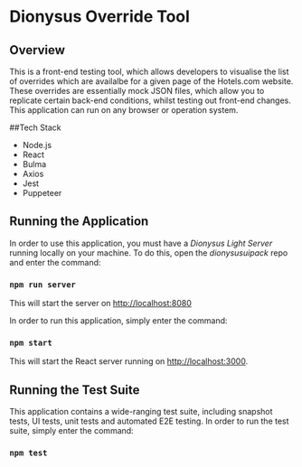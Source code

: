 # Dionysus Override Tool

## Overview

This is a front-end testing tool, which allows developers to visualise the list of overrides which are availalbe for a given page of the Hotels.com website. These
overrides are essentially mock JSON files, which allow you to replicate certain back-end conditions, whilst testing out front-end changes.  This application can run
on any browser or operation system. 

##Tech Stack

- Node.js
- React
- Bulma
- Axios
- Jest
- Puppeteer

## Running the Application

In order to use this application, you must have a *Dionysus Light Server* running locally on your machine.  To do this, open the 
*dionysusuipack* repo and enter the command:

### `npm run server`

This will start the server on [http://localhost:8080](http://localhost:8080)

In order to run this application, simply enter the command:

### `npm start`

This will start the React server running on [http://localhost:3000](http://localhost:3000).

## Running the Test Suite

This application contains a wide-ranging test suite, including snapshot tests, UI tests, unit tests and automated E2E testing.  In order
to run the test suite, simply enter the command:

### `npm test`
